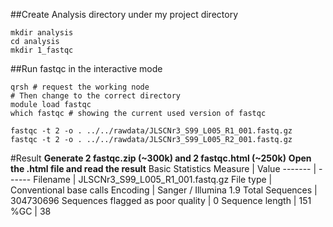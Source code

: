 ##Create Analysis directory under my project directory
```
mkdir analysis
cd analysis
mkdir 1_fastqc
```
##Run fastqc in the interactive mode
```
qrsh # request the working node
# Then change to the correct directory
module load fastqc 
which fastqc # showing the current used version of fastqc

fastqc -t 2 -o . ../../rawdata/JLSCNr3_S99_L005_R1_001.fastq.gz
fastqc -t 2 -o . ../../rawdata/JLSCNr3_S99_L005_R2_001.fastq.gz
```
#Result
**Generate 2 fastqc.zip (~300k) and 2 fastqc.html (~250k)**
**Open the .html file and read the result**
Basic Statistics
Measure	| Value
------- | ------
Filename	| JLSCNr3_S99_L005_R1_001.fastq.gz
File type	| Conventional base calls
Encoding	| Sanger / Illumina 1.9
Total Sequences |	304730696
Sequences flagged as poor quality	| 0
Sequence length |	151
%GC	| 38

